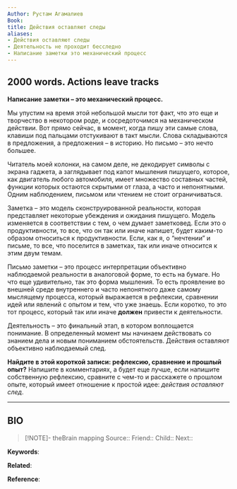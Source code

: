 ```yaml
---
Author: Рустам Агамалиев
Book: 
title: Действия оставляют следы
aliases:
- Действия оставляют следы
- Деятельность не проходит бесследно
- Написание заметки это механический процесс
---
```

## 2000 words. Actions leave tracks

**Написание заметки – это механический процесс.**

Мы упустим на время этой небольшой мысли тот факт, что это еще и творчество в некотором роде, и сосредоточимся на механическом действии. Вот прямо сейчас, в момент, когда пишу эти самые слова, клавиши под пальцами отстукивают в такт мысли. Слова складываются в предложения, а предложения – в историю. Но письмо – это нечто большее.

Читатель моей колонки, на самом деле, не декодирует символы с экрана гаджета, а заглядывает под капот мышления пишущего, которое, как двигатель любого автомобиля, имеет множество составных частей, функции которых остаются скрытыми от глаза, а часто и непонятными. Одним наблюдением, письмом или чтением не стоит ограничиваться.

Заметка – это модель сконструированной реальности, которая представляет некоторые убеждения и ожидания пишущего. Модель изменяется в соответствии с тем, о чем думает заметковед. Если это о продуктивности, то все, что он так или иначе напишет, будет каким-то образом относиться к продуктивности. Если, как я, о “нечтении” и письме, то все, что поселится в заметках, так или иначе относится к этим двум темам.

Письмо заметки – это процесс интерпретации объективно наблюдаемой реальности в аналоговой форме, то есть на бумаге. Но что еще удивительно, так это форма мышления. То есть проявление во внешней среде внутреннего и часто непонятного даже самому мыслящему процесса, который выражается в рефлексии, сравнении идей или явлений с опытом и тем, что уже знаешь. Если коротко, то это тот процесс, который так или иначе **должен** привести к деятельности.

Деятельность – это финальный этап, в котором воплощается понимание. В определенный момент мы начинаем действовать со знанием дела и новым пониманием обстоятельств. Действия оставляют объективно наблюдаемый след.

**Найдите в этой короткой записи: рефлексию, сравнение и прошлый опыт?** Напишите в комментариях, а будет еще лучше, если напишите собственную рефлексию, сравните с чем-то и расскажете о прошлом опыте, который имеет отношение к простой идее: *действия оставляют след*.

***
## BIO
> [!NOTE]- theBrain mapping
> Source::
> Friend::
> Child::
> Next::

**Keywords**:

**Related**:

**Reference**: 